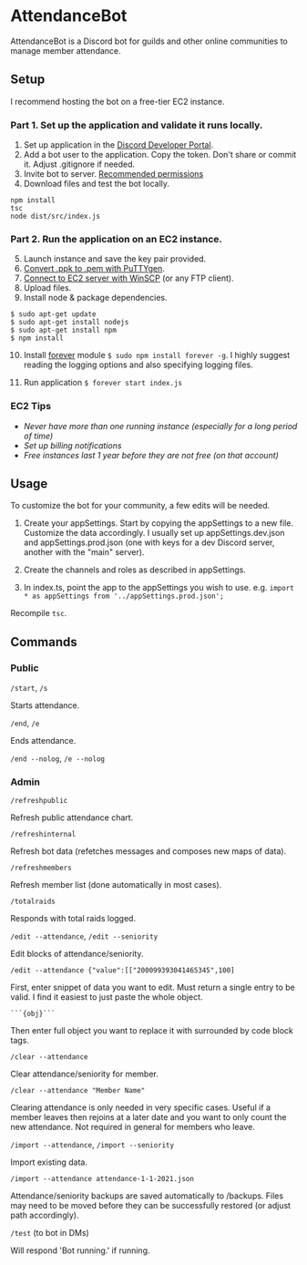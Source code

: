 # AttendanceBot

AttendanceBot is a Discord bot for guilds and other online communities to manage member attendance.

## Setup

I recommend hosting the bot on a free-tier EC2 instance.

### Part 1. Set up the application and validate it runs locally.
1. Set up application in the [Discord Developer Portal](https://discord.com/developers/applications).
2. Add a bot user to the application. Copy the token. Don't share or commit it. Adjust .gitignore if needed.
3. Invite bot to server. [Recommended permissions](https://discordapi.com/permissions.html#1342516344)
4. Download files and test the bot locally. 
```
npm install
tsc
node dist/src/index.js
```

### Part 2. Run the application on an EC2 instance.

5. Launch instance and save the key pair provided.
6. [Convert .ppk to .pem with PuTTYgen](https://aws.amazon.com/premiumsupport/knowledge-center/convert-pem-file-into-ppk/). 
7. [Connect to EC2 server with WinSCP](https://winscp.net/eng/docs/guide_amazon_ec2) (or any FTP client).
8. Upload files.
9. Install node & package dependencies.

```
$ sudo apt-get update
$ sudo apt-get install nodejs
$ sudo apt-get install npm
$ npm install
```

10. Install [forever](https://www.npmjs.com/package/forever) module `$ sudo npm install forever -g`. I highly suggest reading the logging options and also specifying logging files.

11. Run application `$ forever start index.js`

### EC2 Tips
- *Never have more than one running instance (especially for a long period of time)*
- *Set up billing notifications*
- *Free instances last 1 year before they are not free (on that account)*

## Usage

To customize the bot for your community, a few edits will be needed. 

1. Create your appSettings. Start by copying the appSettings to a new file. Customize the data accordingly. I usually set up appSettings.dev.json and appSettings.prod.json (one with keys for a dev Discord server, another with the "main" server).

2. Create the channels and roles as described in appSettings.

3. In index.ts, point the app to the appSettings you wish to use. e.g. `import * as appSettings from '../appSettings.prod.json';`

Recompile `tsc`.

## Commands 

### Public

`/start`, `/s`

Starts attendance.

`/end`, `/e`

Ends attendance.

`/end --nolog`, `/e --nolog`

### Admin

`/refreshpublic` 

Refresh public attendance chart.

`/refreshinternal`

Refresh bot data (refetches messages and composes new maps of data).

`/refreshmembers`

Refresh member list (done automatically in most cases).

`/totalraids`

Responds with total raids logged.

`/edit --attendance`, `/edit --seniority`

Edit blocks of attendance/seniority.

```
/edit --attendance {"value":[["200099393041465345",100]
```

First, enter snippet of data you want to edit. Must return a single entry to be valid. I find it easiest to just paste the whole object.

```
```{obj}```
```

Then enter full object you want to replace it with surrounded by code block tags.

`/clear --attendance`

Clear attendance/seniority for member. 

```
/clear --attendance "Member Name"
```

Clearing attendance is only needed in very specific cases. Useful if a member leaves then rejoins at a later date and you want to only count the new attendance. Not required in general for members who leave.

`/import --attendance`, `/import --seniority`

Import existing data.

```
/import --attendance attendance-1-1-2021.json
```

Attendance/seniority backups are saved automatically to /backups. Files may need to be moved before they can be successfully restored (or adjust path accordingly).

`/test` (to bot in DMs)

Will respond 'Bot running.' if running.
